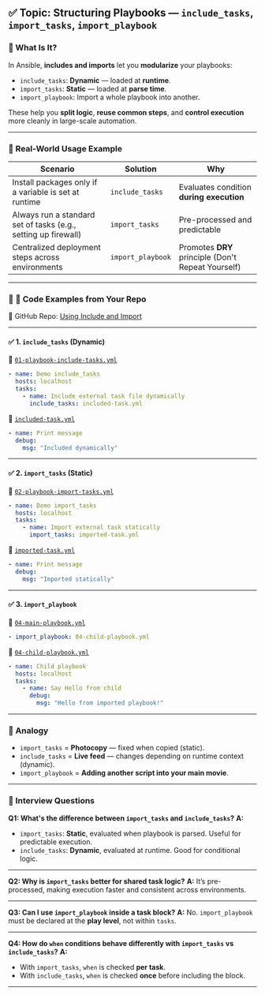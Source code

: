 

## ✅ Topic: Structuring Playbooks — `include_tasks`, `import_tasks`, `import_playbook`

### 🔹 What Is It?

In Ansible, **includes and imports** let you **modularize** your playbooks:

* `include_tasks`: **Dynamic** — loaded at **runtime**.
* `import_tasks`: **Static** — loaded at **parse time**.
* `import_playbook`: Import a whole playbook into another.

These help you **split logic**, **reuse common steps**, and **control execution** more cleanly in large-scale automation.

---

### 🔹 Real-World Usage Example

| Scenario                                                       | Solution          | Why                                                |
| -------------------------------------------------------------- | ----------------- | -------------------------------------------------- |
| Install packages only if a variable is set at runtime          | `include_tasks`   | Evaluates condition **during execution**           |
| Always run a standard set of tasks (e.g., setting up firewall) | `import_tasks`    | Pre-processed and predictable                      |
| Centralized deployment steps across environments               | `import_playbook` | Promotes **DRY** principle (Don't Repeat Yourself) |

---

### 🔹 🧪 Code Examples from Your Repo

📁 GitHub Repo: [Using Include and Import](https://github.com/ANSANJAY/diveintoansible/tree/master/Structuring%20Ansible%20Playbooks/Using%20Include%20and%20Import)

---

#### ✅ 1. `include_tasks` (Dynamic)

📄 [`01-playbook-include-tasks.yml`](https://github.com/ANSANJAY/diveintoansible/blob/master/Structuring%20Ansible%20Playbooks/Using%20Include%20and%20Import/01-playbook-include-tasks.yml)

```yaml
- name: Demo include_tasks
  hosts: localhost
  tasks:
    - name: Include external task file dynamically
      include_tasks: included-task.yml
```

📄 [`included-task.yml`](https://github.com/ANSANJAY/diveintoansible/blob/master/Structuring%20Ansible%20Playbooks/Using%20Include%20and%20Import/included-task.yml)

```yaml
- name: Print message
  debug:
    msg: "Included dynamically"
```

---

#### ✅ 2. `import_tasks` (Static)

📄 [`02-playbook-import-tasks.yml`](https://github.com/ANSANJAY/diveintoansible/blob/master/Structuring%20Ansible%20Playbooks/Using%20Include%20and%20Import/02-playbook-import-tasks.yml)

```yaml
- name: Demo import_tasks
  hosts: localhost
  tasks:
    - name: Import external task statically
      import_tasks: imported-task.yml
```

📄 [`imported-task.yml`](https://github.com/ANSANJAY/diveintoansible/blob/master/Structuring%20Ansible%20Playbooks/Using%20Include%20and%20Import/imported-task.yml)

```yaml
- name: Print message
  debug:
    msg: "Imported statically"
```

---

#### ✅ 3. `import_playbook`

📄 [`04-main-playbook.yml`](https://github.com/ANSANJAY/diveintoansible/blob/master/Structuring%20Ansible%20Playbooks/Using%20Include%20and%20Import/04-main-playbook.yml)

```yaml
- import_playbook: 04-child-playbook.yml
```

📄 [`04-child-playbook.yml`](https://github.com/ANSANJAY/diveintoansible/blob/master/Structuring%20Ansible%20Playbooks/Using%20Include%20and%20Import/04-child-playbook.yml)

```yaml
- name: Child playbook
  hosts: localhost
  tasks:
    - name: Say Hello from child
      debug:
        msg: "Hello from imported playbook!"
```

---

### 🧠 Analogy

* `import_tasks` = **Photocopy** — fixed when copied (static).
* `include_tasks` = **Live feed** — changes depending on runtime context (dynamic).
* `import_playbook` = **Adding another script into your main movie**.

---

### 🎯 Interview Questions

**Q1: What's the difference between `import_tasks` and `include_tasks`?**
**A:**

* `import_tasks`: **Static**, evaluated when playbook is parsed. Useful for predictable execution.
* `include_tasks`: **Dynamic**, evaluated at runtime. Good for conditional logic.

---

**Q2: Why is `import_tasks` better for shared task logic?**
**A:**
It’s pre-processed, making execution faster and consistent across environments.

---

**Q3: Can I use `import_playbook` inside a task block?**
**A:**
No. `import_playbook` must be declared at the **play level**, not within `tasks`.

---

**Q4: How do `when` conditions behave differently with `import_tasks` vs `include_tasks`?**
**A:**

* With `import_tasks`, `when` is checked **per task**.
* With `include_tasks`, `when` is checked **once** before including the block.

---


